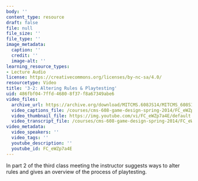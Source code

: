```yaml
---
body: ''
content_type: resource
draft: false
file: null
file_size: ''
file_type: ''
image_metadata:
  caption: ''
  credit: ''
  image-alt: ''
learning_resource_types:
- Lecture Audio
license: https://creativecommons.org/licenses/by-nc-sa/4.0/
resourcetype: Video
title: '3-2: Altering Rules & Playtesting'
uid: 486fbf04-7ffd-4680-8f37-f8a67349abe6
video_files:
  archive_url: https://archive.org/download/MITCMS.608JS14/MITCMS_608S14_ses03_2.mp3
  video_captions_file: /courses/cms-608-game-design-spring-2014/FC_eWZp7a4E_captions.webvtt
  video_thumbnail_file: https://img.youtube.com/vi/FC_eWZp7a4E/default.jpg
  video_transcript_file: /courses/cms-608-game-design-spring-2014/FC_eWZp7a4E_transcript.pdf
video_metadata:
  video_speakers: ''
  video_tags: ''
  youtube_description: ''
  youtube_id: FC_eWZp7a4E
---
```

In part 2 of the third class meeting the instructor suggests ways to alter rules and gives an overview of the process of playtesting.